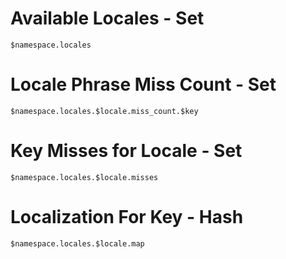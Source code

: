 # Available Locales - Set

    $namespace.locales

# Locale Phrase Miss Count - Set

    $namespace.locales.$locale.miss_count.$key

# Key Misses for Locale - Set

    $namespace.locales.$locale.misses

# Localization For Key - Hash
    
    $namespace.locales.$locale.map